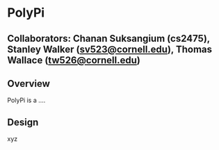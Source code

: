 # PolyPi
## Collaborators: Chanan Suksangium (cs2475), Stanley Walker (sv523@cornell.edu), Thomas Wallace (tw526@cornell.edu)

## Overview

PolyPi is a ....

## Design

xyz
